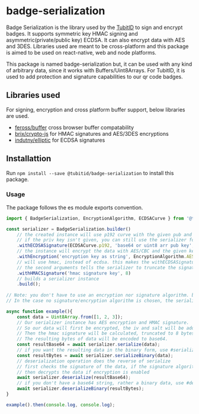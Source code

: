 # badge-serialization
Badge Serialization is the library used by the [TubitID](https://github.com/TUBITID) to sign and encrypt badges. It supports symmetric key HMAC signing and asymmetric(private/public key) ECDSA. It can also encrypt data with AES and 3DES. Libraries used are meant to be cross-platform and this package is aimed to be used on react-native, web and node platforms.

This package is named badge-serialization but, it can be used with any kind of arbitrary data, since it works with Buffers/Uint8Arrays. For TubitID, it is used to add protection and signature capabilities to our qr code badges.

## Libraries used
For signing, encryption and cross platform buffer support, below libraries are used.
- [feross/buffer](https://github.com/feross/buffer) cross browser buffer compatability
- [brix/crypto-js](https://github.com/brix/crypto-js) for HMAC signatures and AES/3DES encryptions
- [indutny/elliptic](https://github.com/indutny/elliptic) for ECDSA signatures

## Installattion
Run `npm install --save @tubitid/badge-serialization` to install this package. 

### Usage
The package follows the es module exports convention.

```typescript
import { BadgeSerialization, EncryptionAlgorithm, ECDSACurve } from '@tubitid/badge-serialization';

const serializer = BadgeSerialization.builder()
    // the created instance will use p192 curve with the given pub and priv keys
    // if the priv key isn't given, you can still use the serializer for verifying, but not for signing.
    .withECDSASignature(ECDSACurve.p192, 'base64 or uint8 arr pub key', 'optional priv key')
    // the instance will encrypt the data with AES/CBC and the given key.
    .withEncryption('encryption key as string', EncryptionAlgorithm.AES)
    // will use hmac, instead of ecdsa. this makes the withECDSASignature obsolote.
    // the second arguments tells the serializer to truncate the signature to 8 bytes.
    .withHMACSignature('hmac signature key', 8)
    // builds a serializer instance
    .build();
   
// Note: you don't have to use an encryption nor signature algorithm. both are optional.
// In the case no signature/encryption algorithm is chosen, the serializer will not touch the data it receives on serialize/deserialize.

async function example(){
    const data = Uint8Array.from([1, 2, 3]);
    // Our serializer instance has AES encryption and HMAC signature.
    // So our data will first be encrypted, the iv and salt will be added to the output.
    // Then the hmac signature will be calculated, truncated to 8 bytes, and prepended to the start of the resulting bytes
    // The resulting bytes of data will be encoded to base64.
    const resultBase64 = await serializer.serialize(data);
    // if you want the resulting data in the binary form, use #serializeBinary
    const resultBytes = await serializer.serializeBinary(data);
    // deserialization operation does the reverse of serialize
    // first checks the signature of the data, if the signature algorithm is enabled
    // then decrypts the data if encryption is enabled
    await serializer.deserialize(resultBase64);
    // if you don't have a base64 string, rather a binary data, use #deserializeBinary
    await serializer.deserializeBinary(resultBytes);
}

example().then(console.log, console.log);
```
